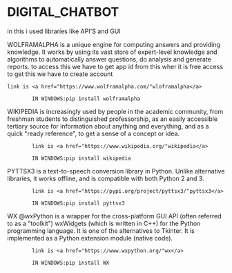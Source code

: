 # DIGITAL_CHATBOT

in this i used libraries like API'S and GUI

WOLFRAMALPHA  is a unique engine for computing answers and providing knowledge. It works by using its vast store of expert-level knowledge and algorithms to automatically answer questions, do analysis and generate reports.
		to access this we have to get app id from this wher it is free access to get this we have to create account
		  
	link is <a href="https://www.wolframalpha.com/"wloframalpha</a>
			
			IN WINDOWS:pip install wolframalpha
			
WIKIPEDIA is increasingly used by people in the academic community, from freshman students to distinguished professorship, as an easily accessible tertiary source for information about anything and everything, and as a quick "ready reference", to get a sense of a concept or idea.
			
			link is <a href="https://www.wikipedia.org/"wikipedia</a>
			
			IN WINDOWS:pip install wikipedia
			
PYTTSX3 is a text-to-speech conversion library in Python. Unlike alternative libraries, it works offline, and is compatible with both Python 2 and 3.
			
			link is <a href="https://pypi.org/project/pyttsx3/"pyttsx3</a>
			
			IN WINDOWS:pip install pyttsx3
			

WX @wxPython is a wrapper for the cross-platform GUI API (often referred to as a "toolkit") wxWidgets (which is written in C++) for the Python programming language. It is one of the alternatives to Tkinter. It is implemented as a Python extension module (native code).

			link is <a href="https://www.wxpython.org/"wx</a>
			
			IN WINDOWS:pip install WX
